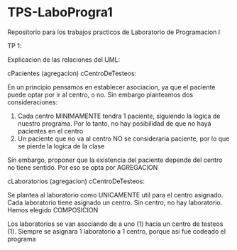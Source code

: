 # TPS-LaboProgra1
Repositorio para los trabajos practicos de Laboratorio de Programacion I

TP 1:

Explicacion de las relaciones del UML: 

cPacientes (agregacion) cCentroDeTesteos:

En un principio pensamos en establecer asociacion, ya que el paciente puede optar por ir al centro, o no. Sin embargo planteamos dos consideraciones:
1. Cada centro MINIMAMENTE tendra 1 paciente, siguiendo la logica de nuestro programa. Por lo tanto, no hay posibilidad de que no haya pacientes en el centro
2. Un paciente que no va al centro NO se consideraria paciente, por lo que se pierde la logica de la clase

Sin embargo, proponer que la existencia del paciente depende del centro no tiene sentido. Por eso se opta por AGREGACION

cLaboratorios (agregacion) cCentroDeTesteos:

Se plantea al laboratorio como UNICAMENTE util para el centro asignado. Cada laboratorio tiene asignado un centro. Sin centro, no hay laboratorio. Hemos elegido COMPOSICION

Los laboratorios se van asociando de a uno (1) hacia un centro de testeos (1). Siempre se asignara 1 laboratorio a 1 centro, porque asi fue codeado el programa
